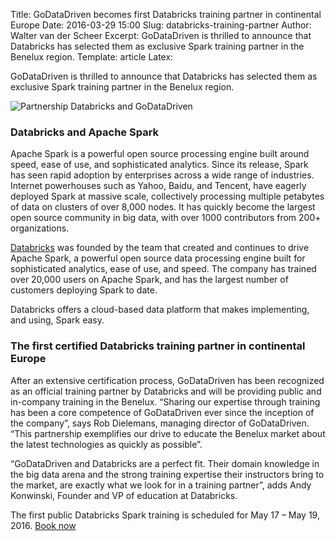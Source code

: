 Title: GoDataDriven becomes first Databricks training partner in continental Europe
Date: 2016-03-29 15:00
Slug: databricks-training-partner
Author: Walter van der Scheer
Excerpt: GoDataDriven is thrilled to announce that Databricks has selected them as exclusive Spark training partner in the Benelux region.
Template: article
Latex:

<span class="lead">GoDataDriven is thrilled to announce that Databricks has selected them as exclusive Spark training partner in the Benelux region.
</span>

![Partnership Databricks and GoDataDriven](images/static/databricks/databricks-godatadriven-header.jpg "Databricks and GoDataDriven partnership")

### Databricks and Apache Spark

Apache Spark is a powerful open source processing engine built around speed, ease of use, and sophisticated analytics. Since its release, Spark has seen rapid adoption by enterprises across a wide range of industries. Internet powerhouses such as Yahoo, Baidu, and Tencent, have eagerly deployed Spark at massive scale, collectively processing multiple petabytes of data on clusters of over 8,000 nodes. It has quickly become the largest open source community in big data, with over 1000 contributors from 200+ organizations.

[Databricks](www.databricks.com) was founded by the team that created and continues to drive Apache Spark, a powerful open source data processing engine built for sophisticated analytics, ease of use, and speed. The company has trained over 20,000 users on Apache Spark, and has the largest number of customers deploying Spark to date.

Databricks offers a cloud-based data platform that makes implementing, and using, Spark easy.

### The first certified Databricks training partner in continental Europe

After an extensive certification process, GoDataDriven has been recognized as an official training partner by Databricks and will be providing public and in-company training in the Benelux. “Sharing our expertise through training has been a core competence of GoDataDriven ever since the inception of the company”, says Rob Dielemans, managing director of GoDataDriven. “This partnership exemplifies our drive to educate the Benelux market about the latest technologies as quickly as possible”.

“GoDataDriven and Databricks are a perfect fit. Their domain knowledge in the big data arena and the strong training expertise their instructors bring to the market, are exactly what we look for in a training partner”, adds Andy Konwinski, Founder and VP of education at Databricks.

The first public Databricks Spark training is scheduled for May 17 – May 19, 2016. [Book now](https://training.xebia.com/big-data/spark-programming/ "Spark Programming")
